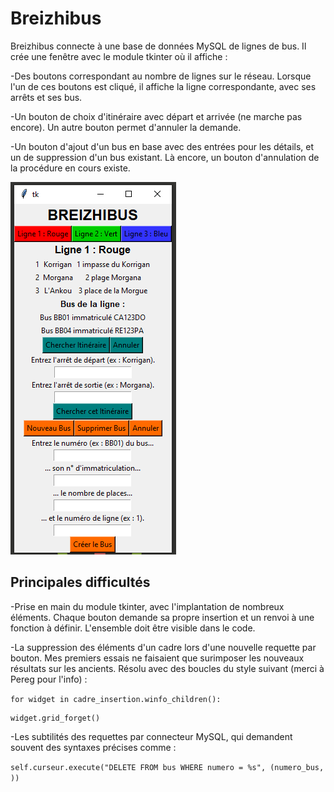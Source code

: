 # Breizhibus

Breizhibus connecte à une base de données MySQL de lignes de bus. Il crée une fenêtre avec le module tkinter où il affiche :

-Des boutons correspondant au nombre de lignes sur le réseau. Lorsque l'un de ces boutons est cliqué, il affiche la ligne correspondante, avec ses arrêts et ses bus.

-Un bouton de choix d'itinéraire avec départ et arrivée (ne marche pas encore). Un autre bouton permet d'annuler la demande.

-Un bouton d'ajout d'un bus en base avec des entrées pour les détails, et un de suppression d'un bus existant. Là encore, un bouton d'annulation de la procédure en cours existe.

![screenshot](breizhibus_screenshot.png)

## Principales difficultés

-Prise en main du module tkinter, avec l'implantation de nombreux éléments. Chaque bouton demande sa propre insertion et un renvoi à une fonction à définir. L'ensemble doit être visible dans le code.

-La suppression des éléments d'un cadre lors d'une nouvelle requette par bouton. Mes premiers essais ne faisaient que surimposer les nouveaux résultats sur les ancients. Résolu avec des boucles du style suivant (merci à Pereg pour l'info) :

  ``for widget in cadre_insertion.winfo_children():``
  
    widget.grid_forget()

-Les subtilités des requettes par connecteur MySQL, qui demandent souvent des syntaxes précises comme :

  ``self.curseur.execute("DELETE FROM bus WHERE numero = %s", (numero_bus, ))``
